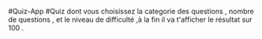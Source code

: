 #Quiz-App
#Quiz dont vous choisissez la categorie des questions , nombre de questions , et le niveau de difficulté ,à la fin il va t'afficher le résultat sur 100 .  
